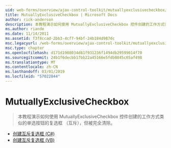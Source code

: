```yaml
---
uid: web-forms/overview/ajax-control-toolkit/mutuallyexclusivecheckbox/index
title: MutuallyExclusiveCheckbox | Microsoft Docs
author: rick-anderson
description: 本教程演示如何使用 MutuallyExclusiveCheckbox 控件创建的工作方式类似的单选按钮的复选框 （互斥），但这可以是...
ms.author: riande
ms.date: 11/14/2011
ms.assetid: f3f8ccad-2bb3-4cf7-94bf-24b184d987dc
msc.legacyurl: /web-forms/overview/ajax-control-toolkit/mutuallyexclusivecheckbox
msc.type: chapter
ms.openlocfilehash: d171d1908034d81f931236f1494db29599014f70
ms.sourcegitcommit: 24b1f6decbb17bb22a45166e5fdb0845c65af498
ms.translationtype: MT
ms.contentlocale: zh-CN
ms.lasthandoff: 03/01/2019
ms.locfileid: "57022844"
---
```

<a name="mutuallyexclusivecheckbox"></a>MutuallyExclusiveCheckbox
====================
> 本教程演示如何使用 MutuallyExclusiveCheckbox 控件创建的工作方式类似的单选按钮的复选框 （互斥），但被完全清除。


- [创建互斥复选框 (C#)](creating-mutually-exclusive-checkboxes-cs.md)
- [创建互斥复选框 (VB)](creating-mutually-exclusive-checkboxes-vb.md)
